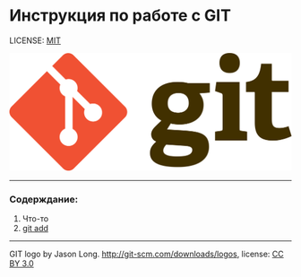 # Инструкция по работе с GIT

LICENSE: [MIT](./license.md)

![git-logo](./assets/1920px-Git-logo.svg.png)

---

### Содерждание:
1. Что-то
2. [git add](./add.md)



---

GIT logo by Jason Long. http://git-scm.com/downloads/logos, license: [CC BY 3.0](https://creativecommons.org/licenses/by/3.0/)
